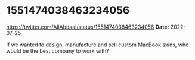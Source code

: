 # 1551474038463234056
https://twitter.com/AliAbdaal/status/1551474038463234056
**Date:** 2022-07-25

If we wanted to design, manufacture and sell custom MacBook skins, who would be the best company to work with?
